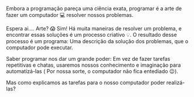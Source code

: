 Embora a programação pareça uma ciência exata, programar é a arte de fazer um computador :computer: resolver nossos problemas.

Espera ai…. Arte? :scream: Sim! Há muita maneiras de resolver um problema, e encontrar essas soluções é um processo criativo :bulb:. O resultado desse processo é um programa: Uma descrição da solução dos problemas, que o computador pode executar.

Saber programar nos dar um grande poder: Em vez de fazer tarefas repetitivas e chatas, usaremos nossos conhecimento e imaginação para automatizá-las ( Por nossa sorte, o computador não fica entediado :wink:).

Mas como explicamos as tarefas para o nosso computador poder realizá-las?